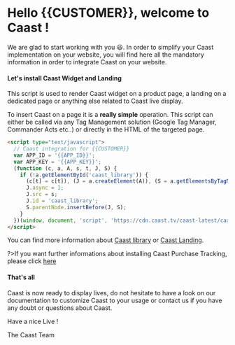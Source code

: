 # Hello {{CUSTOMER}}, welcome to Caast ! <!-- {docsify-ignore-all} -->

We are glad to start working with you 😃. In order to simplify your Caast implementation on your website, you will find here all the mandatory information in order to integrate Caast on your website.

#### Let's install Caast Widget and Landing

This script is used to render Caast widget on a product page, a landing on a dedicated page or anything else related to Caast live display.

To insert Caast on a page it is a **really simple** operation. This script can either be called via any Tag Management solution (Google Tag Manager, Commander Acts etc..) or directly in the HTML of the targeted page.

```html
<script type="text/javascript">
  // Caast integration for {{CUSTOMER}}
  var APP_ID = '{{APP_ID}}';
  var APP_KEY = '{{APP_KEY}}';
  (function (c, a, A, s, t, J, S) {
    if (!a.getElementById('caast_library')) {
      (c[t] = c[t]), (J = a.createElement(A)), (S = a.getElementsByTagName(A)[0]);
      J.async = 1;
      J.src = s;
      J.id = 'caast_library';
      S.parentNode.insertBefore(J, S);
    }
  })(window, document, 'script', 'https://cdn.caast.tv/caast-latest/caast.js?APP_ID=' + APP_ID + '&APP_KEY=' + APP_KEY, 'caast');
</script>
```

You can find more information about [Caast library](library/README.md) or [Caast Landing](library/landing.md).

?>If you want further informations about installing Caast Purchase Tracking, please click <a href="/#/onboarding/tracking?CUSTOMER={{CUSTOMER}}&APP_ID={{APP_ID}}&APP_KEY={{APP_KEY}}">here</a>

#### That's all

Caast is now ready to display lives, do not hesitate to have a look on our documentation to customize Caast to your usage or contact us if you have any doubt or questions about Caast.

Have a nice Live !

The Caast Team
